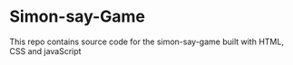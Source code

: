 # Simon-say-Game
This repo contains source code for the simon-say-game built with HTML, CSS and javaScript
